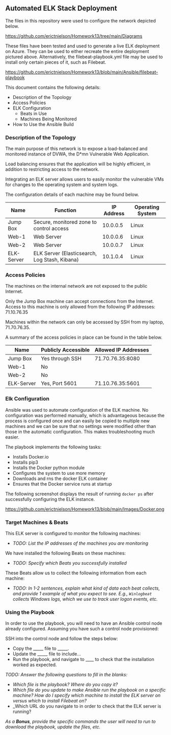 ## Automated ELK Stack Deployment

The files in this repository were used to configure the network depicted below.

https://github.com/erictnielson/Homework13/tree/main/Diagrams

These files have been tested and used to generate a live ELK deployment on Azure. They can be used to either recreate the entire deployment pictured above. Alternatively, the filebeat-playbook.yml file may be used to install only certain pieces of it, such as Filebeat.

https://github.com/erictnielson/Homework13/blob/main/Ansible/filebeat-playbook

This document contains the following details:
- Description of the Topology
- Access Policies
- ELK Configuration
  - Beats in Use
  - Machines Being Monitored
- How to Use the Ansible Build


### Description of the Topology

The main purpose of this network is to expose a load-balanced and monitored instance of DVWA, the D*mn Vulnerable Web Application.

Load balancing ensures that the application will be highly efficient, in addition to restricting access to the network.

Integrating an ELK server allows users to easily monitor the vulnerable VMs for changes to the operating system and system logs.

The configuration details of each machine may be found below.

| Name       | Function                                      | IP Address | Operating System |
|------------|-----------------------------------------------|------------|------------------|
| Jump Box   | Secure, monitored zone to control access      | 10.0.0.5   | Linux            |
| Web-1      | Web Server                                    | 10.0.0.6   | Linux            |
| Web-2      | Web Server                                    | 10.0.0.7   | Linux            |
| ELK-Server | ELK Server (Elasticsearch, Log Stash, Kibana) | 10.1.0.4   | Linux            |

### Access Policies

The machines on the internal network are not exposed to the public Internet. 

Only the Jump Box machine can accept connections from the Internet. Access to this machine is only allowed from the following IP addresses:
71.10.76.35

Machines within the network can only be accessed by SSH from my laptop, 71.70.76.35.

A summary of the access policies in place can be found in the table below.

| Name       | Publicly Accessible | Allowed IP Addresses |
|------------|---------------------|----------------------|
| Jump Box   | Yes through SSH     | 71.70.76.35:8080     |
| Web-1      | No                  |                      |
| Web-2      | No                  |                      |
| ELK-Server | Yes, Port 5601      | 71.10.76.35:5601     |

### Elk Configuration

Ansible was used to automate configuration of the ELK machine. No configuration was performed manually, which is advantageous because the process is configured once and can easily be copied to multiple new machines and we can be sure that no settings were modified other than those in the automatic configuration.  This makes troubleshooting much easier.

The playbook implements the following tasks:

-  Installs Docker.io
-  Installs pip3
-  Installs the Docker python module
-  Configures the system to use more memory
-  Downloads and rns the docker ELK container
-  Ensures that the Docker service runs at startup

The following screenshot displays the result of running `docker ps` after successfully configuring the ELK instance.

https://github.com/erictnielson/Homework13/blob/main/Images/Docker.png

### Target Machines & Beats
This ELK server is configured to monitor the following machines:
- _TODO: List the IP addresses of the machines you are monitoring_

We have installed the following Beats on these machines:
- _TODO: Specify which Beats you successfully installed_

These Beats allow us to collect the following information from each machine:
- _TODO: In 1-2 sentences, explain what kind of data each beat collects, and provide 1 example of what you expect to see. E.g., `Winlogbeat` collects Windows logs, which we use to track user logon events, etc._

### Using the Playbook
In order to use the playbook, you will need to have an Ansible control node already configured. Assuming you have such a control node provisioned: 

SSH into the control node and follow the steps below:
- Copy the _____ file to _____.
- Update the _____ file to include...
- Run the playbook, and navigate to ____ to check that the installation worked as expected.

_TODO: Answer the following questions to fill in the blanks:_
- _Which file is the playbook? Where do you copy it?_
- _Which file do you update to make Ansible run the playbook on a specific machine? How do I specify which machine to install the ELK server on versus which to install Filebeat on?_
- _Which URL do you navigate to in order to check that the ELK server is running?

_As a **Bonus**, provide the specific commands the user will need to run to download the playbook, update the files, etc._
